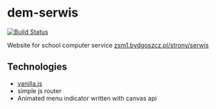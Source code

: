 # dem-serwis

[![Build Status](https://travis-ci.com/Milesq/dem-serwis.svg?branch=master)](https://travis-ci.com/Milesq/dem-serwis)

Website for school computer service
[zsm1.bydgoszcz.pl/strony/serwis](http://www.zsm1.bydgoszcz.pl/strony/serwis/)

## Technologies
- [vanilla.js](http://vanilla-js.com/)
- simple js router
- Animated menu indicator written with canvas api
